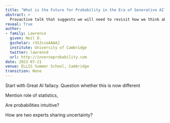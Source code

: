 ```yaml
---
title: "What is the Future for Probability in the Era of Generative AI?"
abstract: >
  Provactive talk that suggests we will need to revisit how we think about uncertainty.
reveal: True
author:
- family: Lawrence
  given: Neil D.
  gscholar: r3SJcvoAAAAJ
  institute: University of Cambridge
  twitter: lawrennd
  url: http://inverseprobability.com
date: 2023-07-21
venue: ELLIS Summer School, Cambridge
transition: None
---
```



Start with Great AI fallacy. Question whether this is now different

Mention role of statistics, 

Are probabilities intuitive? 

How are two experts sharing uncertainty?

